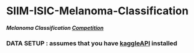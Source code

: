 # SIIM-ISIC-Melanoma-Classification
##### Melanoma Classification [Competition](https://www.kaggle.com/c/siim-isic-melanoma-classification)
### DATA SETUP : assumes that you have [kaggleAPI](https://github.com/Kaggle/kaggle-api) installed
